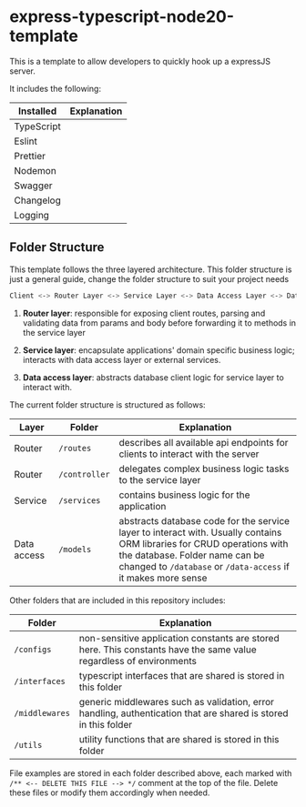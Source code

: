 # express-typescript-node20-template

This is a template to allow developers to quickly hook up a expressJS server.

It includes the following:

| Installed  | Explanation |
| ---------- | ----------- |
| TypeScript |             |
| Eslint     |             |
| Prettier   |             |
| Nodemon    |             |
| Swagger    |             |
| Changelog  |             |
| Logging    |             |

## Folder Structure

This template follows the three layered architecture. This folder structure is just a general guide, change the folder structure to suit your project needs

```bash
Client <-> Router Layer <-> Service Layer <-> Data Access Layer <-> Database
```

1. **Router layer**: responsible for exposing client routes, parsing and validating data from params and body before forwarding it to methods in the service layer

2. **Service layer**: encapsulate applications' domain specific business logic; interacts with data access layer or external services.

3. **Data access layer**: abstracts database client logic for service layer to interact with.

The current folder structure is structured as follows:

| Layer       | Folder        | Explanation                                                                                                                                                                                                              |
| ----------- | ------------- | ------------------------------------------------------------------------------------------------------------------------------------------------------------------------------------------------------------------------ |
| Router      | `/routes`     | describes all available api endpoints for clients to interact with the server                                                                                                                                            |
| Router      | `/controller` | delegates complex business logic tasks to the service layer                                                                                                                                                              |
| Service     | `/services`   | contains business logic for the application                                                                                                                                                                              |
| Data access | `/models`     | abstracts database code for the service layer to interact with. Usually contains ORM libraries for CRUD operations with the database. Folder name can be changed to `/database` or `/data-access` if it makes more sense |

Other folders that are included in this repository includes:

| Folder         | Explanation                                                                                                        |
| -------------- | ------------------------------------------------------------------------------------------------------------------ |
| `/configs`     | non-sensitive application constants are stored here. This constants have the same value regardless of environments |
| `/interfaces`  | typescript interfaces that are shared is stored in this folder                                                     |
| `/middlewares` | generic middlewares such as validation, error handling, authentication that are shared is stored in this folder    |
| `/utils`       | utility functions that are shared is stored in this folder                                                         |

File examples are stored in each folder described above, each marked with `/** <-- DELETE THIS FILE --> */` comment at the top of the file. Delete these files or modify them accordingly when needed.
